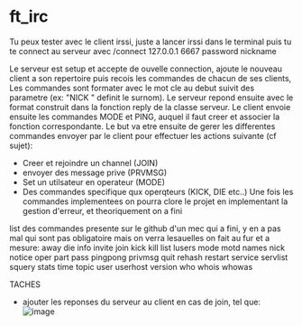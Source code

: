 # ft_irc


Tu peux tester avec le client irssi, juste a lancer irssi dans le terminal puis tu te connect au serveur avec 
/connect 127.0.0.1 6667 password nickname 

Le serveur est setup et accepte de ouvelle connection, ajoute le nouveau client a son repertoire puis recois les commandes de chacun de ses clients,
Les commandes sont formater avec le mot cle au debut suivit des parametre (ex: "NICK <nickname>" definit le surnom). Le serveur repond ensuite
avec le format construit dans la fonction reply de la classe serveur. 
  Le client envoie ensuite les commandes MODE et PING, auquel il faut creer et associer la fonction correspondante.
Le but va etre ensuite de gerer les differentes commandes envoyer par le client pour effectuer les actions suivante (cf sujet):
- Creer et rejoindre un channel (JOIN)
- envoyer des message prive (PRVMSG)
- Set un utilsateur en operateur (MODE)
- Des commandes specifique qux operqteurs (KICK, DIE etc..)
Une fois les commandes implementees on pourra clore le projet en implementant la gestion d'erreur, et theoriquement on a fini


list des commandes presente sur le github d'un mec qui a fini, y en a pas mal qui sont pas obligatoire mais on verra lesauelles on fait au fur et a mesure:
away
die
info
invite
join
kick
kill
list
lusers
mode
motd
names
nick
notice
oper
part
pass
pingpong
privmsg
quit
rehash
restart
service
servlist
squery
stats
time
topic
user
userhost
version
who
whois
whowas

  
  TACHES
  - ajouter les reponses du serveur au client en cas de join, tel que:
  ![image](https://user-images.githubusercontent.com/71929000/196733919-264eaf03-7617-4ba3-bcc9-6531a56ba8dc.png)
